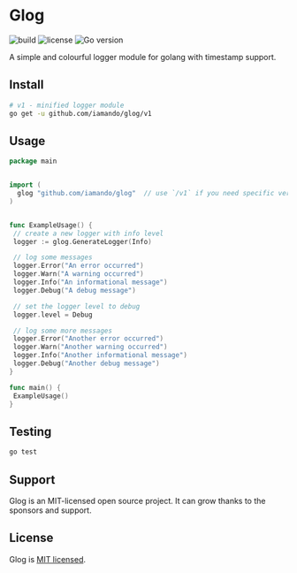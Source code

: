 # Glog

![build](https://github.com/iamando/glog/workflows/build/badge.svg)
![license](https://img.shields.io/github/license/iamando/glog?color=success)
![Go version](https://img.shields.io/github/go-mod/go-version/iamando/glog)

A simple and colourful logger module for golang with timestamp support.

## Install

```bash
# v1 - minified logger module
go get -u github.com/iamando/glog/v1
```

## Usage

```go
package main


import (
  glog "github.com/iamando/glog"  // use `/v1` if you need specific version
)


func ExampleUsage() {
 // create a new logger with info level
 logger := glog.GenerateLogger(Info)

 // log some messages
 logger.Error("An error occurred")
 logger.Warn("A warning occurred")
 logger.Info("An informational message")
 logger.Debug("A debug message")

 // set the logger level to debug
 logger.level = Debug

 // log some more messages
 logger.Error("Another error occurred")
 logger.Warn("Another warning occurred")
 logger.Info("Another informational message")
 logger.Debug("Another debug message")
}

func main() {
 ExampleUsage()
}
```

## Testing

```bash
go test
```

## Support

Glog is an MIT-licensed open source project. It can grow thanks to the sponsors and support.

## License

Glog is [MIT licensed](LICENSE).
